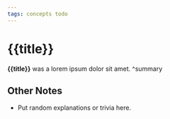 ```yaml
---
tags: concepts todo
---
```

# {{title}}
**{{title}}** was a lorem ipsum dolor sit amet.
^summary

## Other Notes
- Put random explanations or trivia here.
